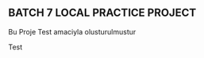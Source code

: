 BATCH 7 LOCAL PRACTICE PROJECT
------------------------------

Bu Proje Test amaciyla olusturulmustur

Test